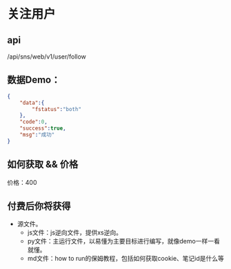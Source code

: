 # 关注用户

## api

/api/sns/web/v1/user/follow

## 数据Demo：

```json
{
    "data":{
        "fstatus":"both"
    },
    "code":0,
    "success":true,
    "msg":"成功"
}
```


## 如何获取 && 价格

价格：400


## 付费后你将获得
  - 源文件。
    - js文件：js逆向文件，提供xs逆向。
    - py文件：主运行文件，以易懂为主要目标进行编写，就像demo一样一看就懂。
    - md文件：how to run的保姆教程，包括如何获取cookie、笔记id是什么等

